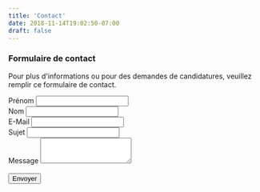 ```yaml
---
title: 'Contact'
date: 2018-11-14T19:02:50-07:00
draft: false
---
```

<h3>Formulaire de contact</h3>
<p>Pour plus d'informations ou pour des demandes de candidatures, veuillez remplir ce formulaire de contact.</p>
<form name="contact" method="POST" data-netlify="true">
    <div class="row">
        <div class="col-md-6">
            <div class="form-group">
                <label for="">Prénom</label>
                <input class="form-control" type="text" name="firstname">
            </div>
        </div>
        <div class="col-md-6">
            <div class="form-group">
                <label for="">Nom</label>
                <input class="form-control" type="text" name="secondname">
            </div>
        </div>
        <div class="col-md-12">
            <div class="form-group">
                <label for="">E-Mail</label>
                <input class="form-control" type="email" name="email">
            </div>
        </div>
        <div class="col-md-12">
            <div class="form-group">
                <label for="">Sujet</label>
                <input class="form-control" type="text" name="subject">
            </div>
        </div>
        <div class="col-md-12">
            <div class="form-group">
                <label for="">Message</label>
                <textarea class="form-control" name="message" id="" rows="3"></textarea>
                <br>
                <div data-netlify-recaptcha="true"></div>
                <br>
                <button class="btn btn-primary" type="submit">Envoyer</button>
            </div>
        </div>
    </div>
</form>